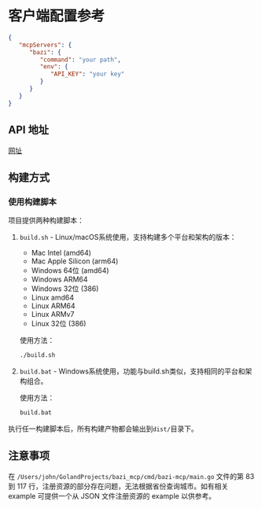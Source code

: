 # 客户端配置参考

```json
{
   "mcpServers": {
      "bazi": {
         "command": "your path",
         "env": {
            "API_KEY": "your key"
         }
      }
   }
}
```

## API 地址

[网址](https://doc.yuanfenju.com)

## 构建方式

### 使用构建脚本

项目提供两种构建脚本：

1. `build.sh` - Linux/macOS系统使用，支持构建多个平台和架构的版本：
   - Mac Intel (amd64)
   - Mac Apple Silicon (arm64)
   - Windows 64位 (amd64)
   - Windows ARM64
   - Windows 32位 (386)
   - Linux amd64
   - Linux ARM64
   - Linux ARMv7
   - Linux 32位 (386)

   使用方法：
   ```bash
   ./build.sh
   ```

2. `build.bat` - Windows系统使用，功能与build.sh类似，支持相同的平台和架构组合。

   使用方法：
   ```bat
   build.bat
   ```

执行任一构建脚本后，所有构建产物都会输出到`dist/`目录下。

## 注意事项

在 `/Users/john/GolandProjects/bazi_mcp/cmd/bazi-mcp/main.go` 文件的第 83 到 117 行，注册资源的部分存在问题，无法根据省份查询城市。如有相关 example 可提供一个从 JSON 文件注册资源的 example 以供参考。
